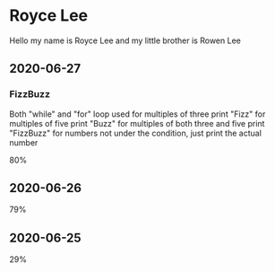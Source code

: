 # Royce Lee

Hello my name is Royce Lee and my little brother is Rowen Lee

## 2020-06-27
### FizzBuzz
Both "while" and "for" loop used 
for multiples of three print "Fizz" 
for multiples of five print "Buzz"
for multiples of both three and five print "FizzBuzz"
for numbers not under the condition, just print the actual number

80%


## 2020-06-26
79%

## 2020-06-25
29%
